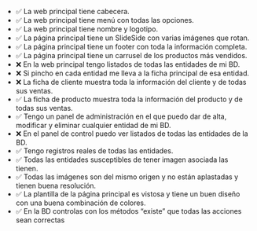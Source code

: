 - ✅ La web principal tiene cabecera.
- ✅ La web principal tiene menú con todas las opciones.
- ✅ La web principal tiene nombre y logotipo.
- ✅ La página principal tiene un SlideSide con varias imágenes que rotan.
- ✅ La página principal tiene un footer con toda la información completa.
- ✅ La página principal tiene un carrusel de los productos más vendidos.
- ❌ En la web principal tengo listados de todas las entidades de mi BD.
- ❌ Si pincho en cada entidad me lleva a la ficha principal de esa entidad.
- ❌ La ficha de cliente muestra toda la información del cliente y de todas sus ventas.
- ✅ La ficha de producto muestra toda la información del producto y de todas sus ventas.
- ✅ Tengo un panel de administración en el que puedo dar de alta, modificar y eliminar cualquier entidad de mi BD.
- ❌ En el panel de control puedo ver listados de todas las entidades de la BD.
- ✅ Tengo registros reales de todas las entidades.
- ✅ Todas las entidades susceptibles de tener imagen asociada las tienen.
- ✅ Todas las imágenes son del mismo origen y no están aplastadas y tienen buena resolución.
- ✅ La plantilla de la página principal es vistosa y tiene un buen diseño con una buena combinación de colores.
- ✅ En la BD controlas con los métodos “existe” que todas las acciones sean correctas

